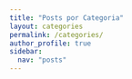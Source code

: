 ```yaml
---
title: "Posts por Categoria"
layout: categories
permalink: /categories/
author_profile: true
sidebar:
  nav: "posts"
---
```

